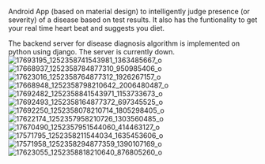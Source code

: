 Android App (based on material design) to intelligently judge presence (or severity) of a disease based on test results. It also has the funtionality to get your real time heart beat and suggests you diet.

The backend server for disease diagnosis algorithm is implemented on python using django. The server is currently down.
![17693195_1252358741543981_1363485667_o](https://cloud.githubusercontent.com/assets/23610098/24502374/20ce2456-156b-11e7-9479-706e00c9437c.jpg)
![17668937_1252358784877310_950985406_o](https://cloud.githubusercontent.com/assets/23610098/24502375/20d0c79c-156b-11e7-88a0-5e69cfc4b00a.jpg)
![17623016_1252358764877312_1926267157_o](https://cloud.githubusercontent.com/assets/23610098/24502376/20d3b9ac-156b-11e7-8cc5-e3bc0516513f.jpg)
![17668948_1252358798210642_2006480487_o](https://cloud.githubusercontent.com/assets/23610098/24502377/20d46db6-156b-11e7-9727-3a8d83cef4d4.jpg)
![17692482_1252358841543971_1153733673_o](https://cloud.githubusercontent.com/assets/23610098/24502379/20d7d6f4-156b-11e7-9c8d-6e4b9df50f1a.jpg)
![17692493_1252358164877372_697345525_o](https://cloud.githubusercontent.com/assets/23610098/24502378/20d7ca2e-156b-11e7-9ad6-af666bd87a45.png)
![17692250_1252358078210714_1805298405_o](https://cloud.githubusercontent.com/assets/23610098/24502381/211528b0-156b-11e7-8a0a-25d551018c81.png)
![17622174_1252357958210726_1303560485_o](https://cloud.githubusercontent.com/assets/23610098/24502382/2117c49e-156b-11e7-83fd-e73031ef7c24.png)
![17670490_1252357951544060_414463127_o](https://cloud.githubusercontent.com/assets/23610098/24502383/211cf5fe-156b-11e7-9bef-5dba27ca301b.png)
![17571795_1252358211544034_1635453606_o](https://cloud.githubusercontent.com/assets/23610098/24502384/211d86b8-156b-11e7-9199-304b93ac2117.jpg)
![17571958_1252358294877359_1390107169_o](https://cloud.githubusercontent.com/assets/23610098/24502385/211e8720-156b-11e7-88d6-f65a5d3f42a8.jpg)
![17623055_1252358818210640_876805260_o](https://cloud.githubusercontent.com/assets/23610098/24502386/211ea35e-156b-11e7-90e8-8d324ba2ed68.jpg)

